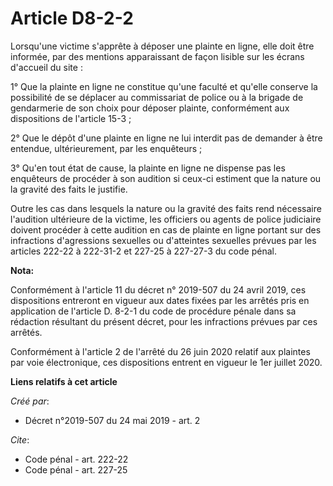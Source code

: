 # Article D8-2-2

Lorsqu'une victime s'apprête à déposer une plainte en ligne, elle doit être informée, par des mentions apparaissant de façon
lisible sur les écrans d'accueil du site :

1° Que la plainte en ligne ne constitue qu'une faculté et qu'elle conserve la possibilité de se déplacer au commissariat de
police ou à la brigade de gendarmerie de son choix pour déposer plainte, conformément aux dispositions de l'article 15-3 ;

2° Que le dépôt d'une plainte en ligne ne lui interdit pas de demander à être entendue, ultérieurement, par les enquêteurs ;

3° Qu'en tout état de cause, la plainte en ligne ne dispense pas les enquêteurs de procéder à son audition si ceux-ci
estiment que la nature ou la gravité des faits le justifie.

Outre les cas dans lesquels la nature ou la gravité des faits rend nécessaire l'audition ultérieure de la victime, les
officiers ou agents de police judiciaire doivent procéder à cette audition en cas de plainte en ligne portant sur des
infractions d'agressions sexuelles ou d'atteintes sexuelles prévues par les articles 222-22 à 222-31-2 et 227-25 à 227-27-3
du code pénal.

**Nota:**

Conformément à l'article 11 du décret n° 2019-507 du 24 avril 2019, ces dispositions entreront en vigueur aux dates fixées
par les arrêtés pris en application de l'article D. 8-2-1 du code de procédure pénale dans sa rédaction résultant du présent
décret, pour les infractions prévues par ces arrêtés.

Conformément à l'article 2 de l'arrêté du 26 juin 2020 relatif aux plaintes par voie électronique, ces dispositions entrent
en vigueur le 1er juillet 2020.

**Liens relatifs à cet article**

_Créé par_:

  - Décret n°2019-507 du 24 mai 2019 - art. 2

_Cite_:

  - Code pénal - art. 222-22
  - Code pénal - art. 227-25

